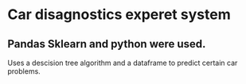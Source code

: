 # Car disagnostics experet system

## Pandas Sklearn and python were used.

Uses a descision tree algorithm and a dataframe to predict certain car problems.
